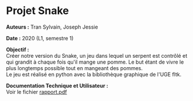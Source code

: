 # Projet Snake

**Auteurs :** Tran Sylvain, Joseph Jessie

**Date :** 2020 (L1, semestre 1)

**Objectif :**  
Créer notre version du Snake, un jeu dans lequel un serpent est contrôlé et qui grandit à chaque fois qu'il mange une pomme. Le but étant de vivre le plus longtemps possible tout en mangeant des pommes.  
Le jeu est réalisé en python avec la bibliothèque graphique de l'UGE fltk.

**Documentation Technique et Utilisateur :**  
Voir le fichier [rapport.pdf](https://github.com/syltran/snake/blob/master/rapport.pdf)